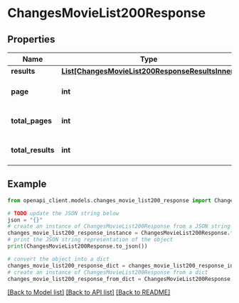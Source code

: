 # ChangesMovieList200Response


## Properties

Name | Type | Description | Notes
------------ | ------------- | ------------- | -------------
**results** | [**List[ChangesMovieList200ResponseResultsInner]**](ChangesMovieList200ResponseResultsInner.md) |  | [optional] 
**page** | **int** |  | [optional] [default to 0]
**total_pages** | **int** |  | [optional] [default to 0]
**total_results** | **int** |  | [optional] [default to 0]

## Example

```python
from openapi_client.models.changes_movie_list200_response import ChangesMovieList200Response

# TODO update the JSON string below
json = "{}"
# create an instance of ChangesMovieList200Response from a JSON string
changes_movie_list200_response_instance = ChangesMovieList200Response.from_json(json)
# print the JSON string representation of the object
print(ChangesMovieList200Response.to_json())

# convert the object into a dict
changes_movie_list200_response_dict = changes_movie_list200_response_instance.to_dict()
# create an instance of ChangesMovieList200Response from a dict
changes_movie_list200_response_from_dict = ChangesMovieList200Response.from_dict(changes_movie_list200_response_dict)
```
[[Back to Model list]](../README.md#documentation-for-models) [[Back to API list]](../README.md#documentation-for-api-endpoints) [[Back to README]](../README.md)


